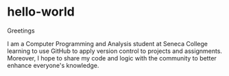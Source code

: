# hello-world
Greetings

I am a Computer Programming and Analysis student at Seneca College learning to use GitHub to apply version control to projects and assignments. Moreover, I hope to share my code and logic with the community to better enhance everyone's knowledge.
